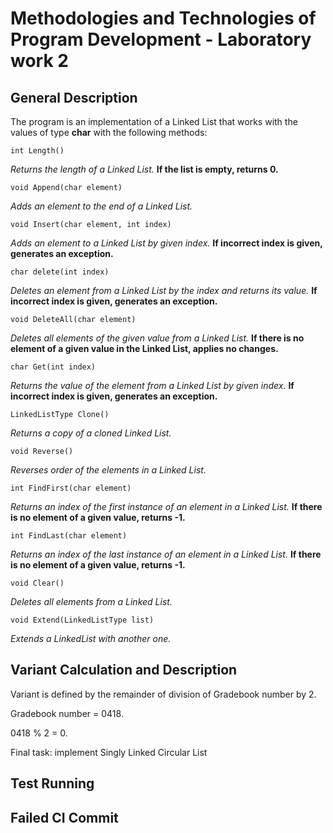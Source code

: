 # Methodologies and Technologies of Program Development - Laboratory work 2

## General Description

The program is an implementation of a Linked List that works with the values of type **char** with the following methods:

    int Length()

*Returns the length of a Linked List.* **If the list is empty, returns 0.**

    void Append(char element)

*Adds an element to the end of a Linked List.*

    void Insert(char element, int index)

*Adds an element to a Linked List by given index.* **If incorrect index is given, generates an exception.**

    char delete(int index)

*Deletes an element from a Linked List by the index and returns its value.* **If incorrect index is given, generates an exception.**

    void DeleteAll(char element)

*Deletes all elements of the given value from a Linked List.* **If there is no element of a given value in the Linked List, applies no changes.**

    char Get(int index)

*Returns the value of the element from a Linked List by given index.* **If incorrect index is given, generates an exception.**

    LinkedListType Clone()

*Returns a copy of a cloned Linked List.*

    void Reverse()

*Reverses order of the elements in a Linked List.*

    int FindFirst(char element)

*Returns an index of the first instance of an element in a Linked List.* **If there is no element of a given value, returns -1.**

    int FindLast(char element)

*Returns an index of the last instance of an element in a Linked List.* **If there is no element of a given value, returns -1.**

    void Clear()

*Deletes all elements from a Linked List.*

    void Extend(LinkedListType list)

*Extends a LinkedList with another one.*

## Variant Calculation and Description

Variant is defined by the remainder of division of Gradebook number by 2.

Gradebook number = 0418.

0418 % 2 = 0.

Final task: implement Singly Linked Circular List

## Test Running

## Failed CI Commit

